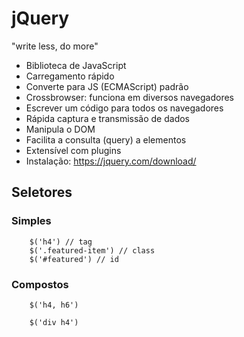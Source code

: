 # jQuery
"write less, do more"
- Biblioteca de JavaScript
- Carregamento rápido
- Converte para JS (ECMAScript) padrão
- Crossbrowser: funciona em diversos navegadores
- Escrever um código para todos os navegadores
- Rápida captura e transmissão de dados
- Manipula o DOM
- Facilita a consulta (query) a elementos
- Extensível com plugins
- Instalação: https://jquery.com/download/

## Seletores
### Simples
``` 
    $('h4') // tag
    $('.featured-item') // class
    $('#featured') // id
```

### Compostos
```
    $('h4, h6')
    
    $('div h4')
    
```
